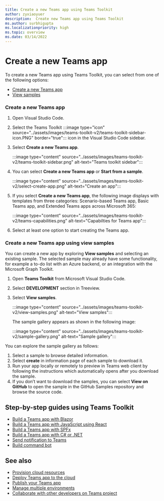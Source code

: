 ```yaml
---
title: Create a new Teams app using Teams Toolkit
author: zyxiaoyuer
description:  Create new Teams app using Teams Toolkit
ms.author: surbhigupta
ms.localizationpriority: high
ms.topic: overview
ms.date: 03/14/2022
---
```


# Create a new Teams app 

To create a new Teams app using Teams Toolkit, you can select from one of the following options:

* [Create a new Teams app](create-new-project.md#create-a-new-teams-app)
* [View samples](create-new-project.md#create-a-new-teams-app-using-view-samples)

### Create a new Teams app

1. Open Visual Studio Code.
1. Select the Teams Toolkit :::image type="icon" source="../assets/images/teams-toolkit-v2/teams-toolkit-sidebar-icon.PNG" border="true"::: icon in the Visual Studio Code sidebar.
1. Select **Create a new Teams app**.

   :::image type="content" source="../assets/images/teams-toolkit-v2/teams-toolkit-sidebar.png" alt-text="Teams toolkit sidebar":::

1. You can select **Create a new Teams app** or **Start from a sample**.
   
   :::image type="content" source="../assets/images/teams-toolkit-v2/select-create-app.png" alt-text="Create an app":::
   
1. If you select **Create a new Teams app**, the following image displays with templates from three categories: Scenario-based Teams app, Basic Teams app, and Extended Teams apps across Microsoft 365: 

   :::image type="content" source="../assets/images/teams-toolkit-v2/teams-capabilities.png" alt-text="Capabilties for Teams app":::

1. Select at least one option to start creating the Teams app.


### Create a new Teams app using view samples

You can create a new app by exploring **View samples** and selecting an existing sample. The selected sample may already have some functionality, for example a to-do list with an Azure backend, or an integration with the Microsoft Graph Toolkit.

 1. Open **Teams Toolkit** from Microsoft Visual Studio Code.
 1. Select **DEVELOPMENT** section in Treeview.
 1. Select **View samples**. 

    :::image type="content" source="../assets/images/teams-toolkit-v2/view-samples.png" alt-text="View samples":::

    The sample gallery appears as shown in the following image:
   
    :::image type="content" source="../assets/images/teams-toolkit-v2/sample-gallery.png" alt-text="Sample gallery":::

  You can explore the sample gallery as follows:

  1. Select a sample to browse detailed information.
  1. Select **create** in information page of each sample to download it. 
  1. Run your app locally or remotely to preview in Teams web client by following the instructions which automatically opens after you download the sample.
  1. If you don’t want to download the samples, you can select **View on GitHub** to open the sample in the GitHub Samples repository and browse the source code.

## Step-by-step guides using Teams Toolkit

* [Build a Teams app with Blazor](../sbs-gs-blazorupdate.yml)
* [Build a Teams app with JavaScript using React](../sbs-gs-javascript.yml)
* [Build a Teams app with SPFx](../sbs-gs-spfx.yml)
* [Build a Teams app with C# or .NET](../sbs-gs-csharp.yml)
* [Send notification to Teams](../sbs-gs-notificationbot.yml)
* [Build command bot](../sbs-gs-commandbot.yml)

## See also

* [Provision cloud resources](provision.md)
* [Deploy Teams app to the cloud](deploy.md)
* [Publish your Teams app](../concepts/deploy-and-publish/appsource/publish.md)
* [Manage multiple environments](TeamsFx-multi-env.md)
* [Collaborate with other developers on Teams project](TeamsFx-collaboration.md)